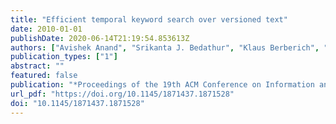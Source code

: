 ```yaml
---
title: "Efficient temporal keyword search over versioned text"
date: 2010-01-01
publishDate: 2020-06-14T21:19:54.853613Z
authors: ["Avishek Anand", "Srikanta J. Bedathur", "Klaus Berberich", "Ralf Schenkel"]
publication_types: ["1"]
abstract: ""
featured: false
publication: "*Proceedings of the 19th ACM Conference on Information and Knowledge Management, CIKM 2010, Toronto, Ontario, Canada, October 26-30, 2010*"
url_pdf: "https://doi.org/10.1145/1871437.1871528"
doi: "10.1145/1871437.1871528"
---
```


